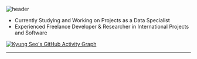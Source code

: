 ![header](https://capsule-render.vercel.app/api?type=rounded&theme=merko&text=Hello!%20😀%20I'm%20Kyung%20Seo!&fontSize=40&height=100&)

- Currently Studying and Working on Projects as a Data Specialist <br/>
- Experienced Freelance Developer & Researcher in International Projects and Software 

[![Kyung Seo's GitHub Activity Graph](https://github-readme-activity-graph.vercel.app/graph?username=kkyungseo&theme=merko&hide_border=true&hide_title=true&radius=300&area=true&&days=20)](https://github.com/ashutosh00710/github-readme-activity-graph)

---


<!--

🍀 YEARDREAM SCHOOL 5th / AI & Data Course <br/>


# Communication & Stats

<img src="https://img.shields.io/badge/slack-4A154B?style=for-the-badge&logo=slack&logoColor=white"><img src="https://img.shields.io/badge/notion-333333?style=for-the-badge&logo=notion&logoColor=white"><img src="https://img.shields.io/badge/zoom-0B5CFF?style=for-the-badge&logo=zoom&logoColor=white"> <br/>
[![Solved.ac 프로필](http://mazassumnida.wtf/api/v2/generate_badge?boj=kkyungseo1106)](https://solved.ac/kkyungseo1106)
&nbsp;
![KyungSeo's GitHub stats](https://github-readme-stats.vercel.app/api?username=kkyungseo&count_private=true&show_icons=true&icon_color=89DDFF&theme=dracula) 



# GitHub Contribution
[![Ashutosh's github activity graph](https://github-readme-activity-graph.vercel.app/graph?username=kkyungseo&theme=material-palenight&days=15&grid=false&hide_title=true&title_color=C792EA&bg_color=282A36&radius=9)](https://github.com/ashutosh00710/github-readme-activity-graph)




-->


<!--
~ Still Learning Other Certificates ~ <br/>
<br/>
☕ Korean : native language <br/>
☕ English : fluent (reading, writing, listening), intermediate (speaking) / TOEIC (950-885) & TOEIC Speaking (AL-IH) <br/> 
☕ Japanese : intermediate (reading, writing, listening, speaking)   <br/>
-->
